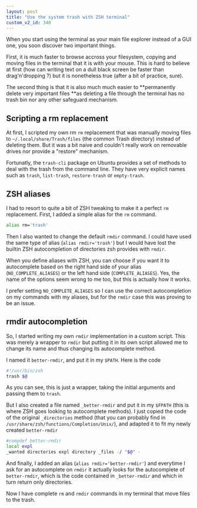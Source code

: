 ```yaml
---
layout: post
title: "Use the system trash with ZSH terminal"
custom_v2_id: 340
---
```


When you start using the terminal as your main file explorer instead of a GUI
one, you soon discover two important things.

First, it is much faster to browse accross your filesystem, copying and moving
files in the terminal that it is with your mouse. This is hard to believe at
first (how can writing text on a dull black screen be faster than
drag'n'dropping ?) but it is nonetheless true (after a bit of practice, sure).

The second thing is that it is also much much easier to **permanently delete
very important files **as deleting a file through the terminal has no trash
bin nor any other safeguard mechanism.

## Scripting a rm replacement

At first, I scripted my own rm `rm` replacement that was manually moving files
to `~/.local/share/Trash/files` (the common Trash directory) instead of
deleting them. But it was a bit naive and couldn't really work on removable
drives nor provide a "restore" mechanism.

Fortunatly, the `trash-cli` package on Ubuntu provides a set of methods to
deal with the trash from the command line. They have very explicit names such
as `trash`, `list-trash`, `restore-trash` or `empty-trash`.

## ZSH aliases

I had to resort to quite a bit of ZSH tweaking to make it a perfect `rm`
replacement. First, I added a simple alias for the `rm` command.

    
```sh
alias rm='trash'
```

Then I also wanted to change the default `rmdir` command. I could have used
the same type of alias (`alias rmdir='trash'`) but I would have lost the
builtin ZSH autocompletion of directories zsh provides with `rmdir`.

When you define aliases with ZSH, you can choose if you want it to
autocomplete based on the right hand side of your alias
(`NO_COMPLETE_ALIASES`) or the left hand side (`COMPLETE_ALIASES`). Yes, the
name of the options seem wrong to me too, but this is actually how it works.

I prefer setting `NO_COMPLETE_ALIASES` so I can use the correct autocompletion
on my commands with my aliases, but for the `rmdir` case this was proving to
be an issue.

## rmdir autocompletion

So, I started writing my own `rmdir` implementation in a custom script. This
was merely a wrapper to `rmdir` but putting it in its own script allowed me to
change its name and thus changing its autocomplete method.

I named it `better-rmdir`, and put it in my `$PATH`. Here is the code

    
```sh
#!/usr/bin/zsh
trash $@
```

As you can see, this is just a wrapper, taking the initial arguments and
passing them to `trash`.

But I also created a file named `_better-rmdir` and put it in my `$FPATH`
(this is where ZSH goes looking to autocomplete methods). I just copied the
code of the original `_directories` method (that you can probably find in
`/usr/share/zsh/functions/Completion/Unix/`), and adapted it to fit my newly
created `better-rmdir`

    
```sh
#compdef better-rmdir
local expl
_wanted directories expl directory _files -/ "$@" -
```
    

And finally, I added an alias (`alias rmdir='better-rmdir'`) and everytime I
ask for an autocomplete on `rmdir` it actually looks for the autocomplete of
`better-rmdir`, which is the code contained in `_better-rmdir` and which in
turn return only directories.

Now I have complete `rm` and `rmdir` commands in my terminal that move files
to the trash.

